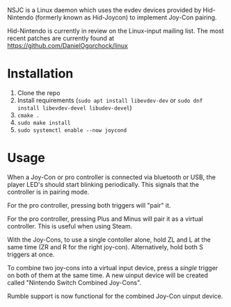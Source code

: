 NSJC is a Linux daemon which uses the evdev devices provided by Hid-Nintendo (formerly known as Hid-Joycon) to implement Joy-Con pairing.

Hid-Nintendo is currently in review on the Linux-input mailing list. The most recent patches are currently found at https://github.com/DanielOgorchock/linux

# Installation
1. Clone the repo
2. Install requirements (`sudo apt install libevdev-dev` or `sudo dnf install libevdev-devel libudev-devel`)
3. `cmake .`
4. `sudo make install`
5. `sudo systemctl enable --now joycond`

# Usage
When a Joy-Con or pro controller is connected via bluetooth or USB, the player LED's should start blinking periodically. This signals that the controller is in pairing mode.

For the pro controller, pressing both triggers will "pair" it.

For the pro controller, pressing Plus and Minus will pair it as a virtual controller.
This is useful when using Steam.

With the Joy-Cons, to use a single contoller alone, hold ZL and L at the same time (ZR and R for the right joy-con). Alternatively, hold both S triggers at once.

To combine two joy-cons into a virtual input device, press a *single* trigger on both of them at the same time. A new uinput device will be created called "Nintendo Switch Combined Joy-Cons".

Rumble support is now functional for the combined Joy-Con uinput device.

